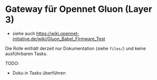 # Gateway für Opennet Gluon (Layer 3)

* siehe auch https://wiki.opennet-initiative.de/wiki/Gluon_Babel_Firmware_Test

Die Rolle enthält derzeit nur Dokumentation (siehe `files/`) und keine ausführbaren Tasks.

TODO:
* Doku in Tasks überführen